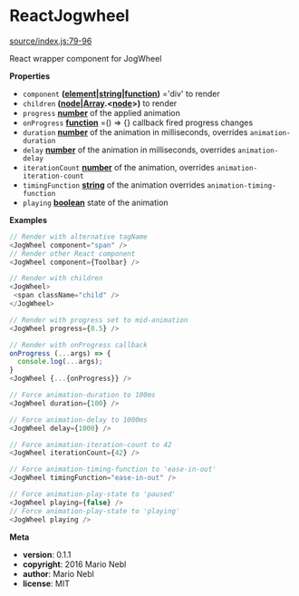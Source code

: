 # ReactJogwheel

[source/index.js:79-96](https://github.com/marionebl/react-jogwheel/blob/23b0625a7a9494200b4b3d2e6f422847a65bc026/source/index.js#L79-L96 "Source code on GitHub")

React wrapper component for JogWheel

**Properties**

-   `component` **([element](https://developer.mozilla.org/en-US/docs/Web/API/Element)\|[string](https://developer.mozilla.org/en-US/docs/Web/JavaScript/Reference/Global_Objects/String)\|[function](https://developer.mozilla.org/en-US/docs/Web/JavaScript/Reference/Statements/function))** ='div' to render
-   `children` **([node](https://developer.mozilla.org/en-US/docs/Web/API/Node/nextSibling)\|[Array](https://developer.mozilla.org/en-US/docs/Web/JavaScript/Reference/Global_Objects/Array).&lt;[node](https://developer.mozilla.org/en-US/docs/Web/API/Node/nextSibling)>)** to render
-   `progress` **[number](https://developer.mozilla.org/en-US/docs/Web/JavaScript/Reference/Global_Objects/Number)** of the applied animation
-   `onProgress` **[function](https://developer.mozilla.org/en-US/docs/Web/JavaScript/Reference/Statements/function)** =() => {} callback fired progress changes
-   `duration` **[number](https://developer.mozilla.org/en-US/docs/Web/JavaScript/Reference/Global_Objects/Number)** of the animation in milliseconds, overrides `animation-duration`
-   `delay` **[number](https://developer.mozilla.org/en-US/docs/Web/JavaScript/Reference/Global_Objects/Number)** of the animation in milliseconds, overrides `animation-delay`
-   `iterationCount` **[number](https://developer.mozilla.org/en-US/docs/Web/JavaScript/Reference/Global_Objects/Number)** of the animation, overrides `animation-iteration-count`
-   `timingFunction` **[string](https://developer.mozilla.org/en-US/docs/Web/JavaScript/Reference/Global_Objects/String)** of the animation overrides `animation-timing-function`
-   `playing` **[boolean](https://developer.mozilla.org/en-US/docs/Web/JavaScript/Reference/Global_Objects/Boolean)** state of the animation

**Examples**

```javascript
// Render with alternative tagName
<JogWheel component="span" />
// Render other React component
<JogWheel component={Toolbar} />
```

```javascript
// Render with children
<JogWheel>
 <span className="child" />
</JogWheel>
```

```javascript
// Render with progress set to mid-animation
<JogWheel progress={0.5} />
```

```javascript
// Render with onProgress callback
onProgress (...args) => {
  console.log(...args);
}
<JogWheel {...{onProgress}} />
```

```javascript
// Force animation-duration to 100ms
<JogWheel duration={100} />
```

```javascript
// Force animation-delay to 1000ms
<JogWheel delay={1000} />
```

```javascript
// Force animation-iteration-count to 42
<JogWheel iterationCount={42} />
```

```javascript
// Force animation-timing-function to 'ease-in-out'
<JogWheel timingFunction="ease-in-out" />
```

```javascript
// Force animation-play-state to 'paused'
<JogWheel playing={false} />
// Force animation-play-state to 'playing'
<JogWheel playing />
```

**Meta**

-   **version**: 0.1.1
-   **copyright**: 2016 Mario Nebl
-   **author**: Mario Nebl
-   **license**: MIT
